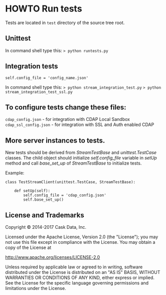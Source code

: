# HOWTO Run tests

Tests are located in ```test``` directory of the source tree root.

## Unittest
In command shell type this:
```> python runtests.py```

## Integration tests

```
self.config_file = 'config_name.json'
```

In command shell type this:
```> python stream_integration_test.py```
```> python stream_integration_test_ssl.py```

## To configure tests change these files:
```cdap_config.json```             - for integration with CDAP Local Sandbox
```cdap_ssl_config.json```         - for integration with SSL and Auth enabled CDAP

## More server instances to tests.
New tests should be derived from *StreamTestBase* and *unittest.TestCase* classes.
The child object should initialize *self.config_file* variable in *setUp* method
and call *base_set_up* of *StreamTestBase* to initialize tests.

Example:

```
class TestStreamClient(unittest.TestCase, StreamTestBase):

    def setUp(self):
        self.config_file = 'cdap_config.json'
        self.base_set_up()
```

## License and Trademarks

Copyright © 2014-2017 Cask Data, Inc.

Licensed under the Apache License, Version 2.0 (the "License"); you may not
use this file except in compliance with the License. You may obtain a copy of
the License at

http://www.apache.org/licenses/LICENSE-2.0

Unless required by applicable law or agreed to in writing, software
distributed under the License is distributed on an "AS IS" BASIS, WITHOUT
WARRANTIES OR CONDITIONS OF ANY KIND, either express or implied. See the
License for the specific language governing permissions and limitations under
the License.
